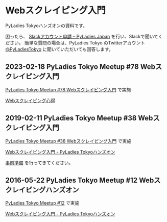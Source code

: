 # Webスクレイピング入門

PyLadies Tokyoハンズオンの資料です。

困ったら、 [Slackアカウント申請 – PyLadies Japan](http://bit.ly/1fqJkNu) を行い、Slackで聞いてください。
簡単な質問の場合は、PyLadies Tokyo のTwitterアカウント [@PyLadiesTokyo](https://twitter.com/PyLadiesTokyo) に聞いていただいても回答します。

## 2023-02-18 PyLadies Tokyo Meetup #78 Webスクレイピング入門

[PyLadies Tokyo Meetup #78 Webスクレイピング入門](https://pyladies-tokyo.connpass.com/event/274705/) で実施

[Webスクレイピング心得](202302/knowledge.md)

## 2019-02-11 PyLadies Tokyo Meetup #38 Webスクレイピング入門
[PyLadies Tokyo Meetup #38 Webスクレイピング入門](https://pyladies-tokyo.connpass.com/event/118589/) で実施

[Webスクレイピング入門 - PyLadies Tokyoハンズオン](./201902/handson.md)

[事前準備](./201902/preparation.md) を行ってきてください。


## 2016-05-22 PyLadies Tokyo Meetup #12 Webスクレイピングハンズオン
[PyLadies Tokyo Meetup #12](https://pyladies-tokyo.connpass.com/event/31683/) で実施

[Webスクレイピング入門 - PyLadies Tokyoハンズオン](./201605/handson.md)
